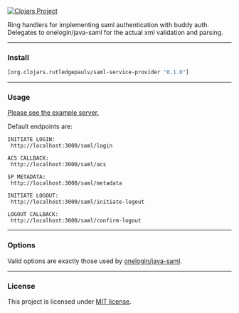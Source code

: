 [![Clojars Project](https://img.shields.io/clojars/v/org.clojars.rutledgepaulv/saml-service-provider.svg)](https://clojars.org/org.clojars.rutledgepaulv/saml-service-provider)

Ring handlers for implementing saml authentication with buddy auth. 
Delegates to onelogin/java-saml for the actual xml validation and parsing.

---

### Install

```clojure
[org.clojars.rutledgepaulv/saml-service-provider "0.1.0"]
```

---

### Usage

[Please see the example server.](test/saml_service_provider/core_test.clj)

Default endpoints are:

``` 
INITIATE LOGIN: 
 http://localhost:3000/saml/login

ACS CALLBACK: 
 http://localhost:3000/saml/acs

SP METADATA:
 http://localhost:3000/saml/metadata

INITIATE LOGOUT:
 http://localhost:3000/saml/initiate-logout

LOGOUT CALLBACK:
 http://localhost:3000/saml/confirm-logout
```

---

### Options

Valid options are exactly those used by [onelogin/java-saml](https://github.com/onelogin/java-saml).

---

### License

This project is licensed under [MIT license](http://opensource.org/licenses/MIT).